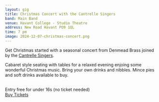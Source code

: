 ```yaml
---
layout: gig
title: Christmas Concert with the Cantrelle Singers
band: Main Band
venue: Havant College - Studio Theatre
address: New Road Havant PO9 1QL
time: 7 pm
image: 2024-12-07-christmas-concert.png
---
```


Get Christmas started with a seasonal concert from Denmead Brass joined by the <a href="https://cantrelles.co.uk/" target="_blank">Cantrelle Singers</a>.

Cabaret style seating with tables for a relaxed evening enjoing some wonderful Christmas music. Bring your own drinks and nibbles. Mince pies and soft drinks available to buy.

<br/>
Entry free for under 16s (no ticket needed)

<br/>

<div class="buttons">
    <a class="button is-link" href="https://www.eventbrite.co.uk/e/christmas-brass-band-concert-tickets-1065003156109">Buy Tickets</a>
</div>
